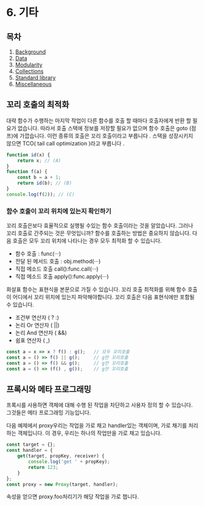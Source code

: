 # 6. 기타

목차
---
1. [Background](https://github.com/gitkhs/study/blob/master/script/es2015/1.%20Background.md)
1. [Data](https://github.com/gitkhs/study/blob/master/script/es2015/2.%20Data.md)
1. [Modularity](https://github.com/gitkhs/study/blob/master/script/es2015/3.%20Modularity.md)
1. [Collections](https://github.com/gitkhs/study/blob/master/script/es2015/4.%20Collections.md)
1. [Standard library](https://github.com/gitkhs/study/blob/master/script/es2015/5.%20Standard%20library.md)
1. [Miscellaneous](https://github.com/gitkhs/study/blob/master/script/es2015/6.%20Miscellaneous.md)

## 꼬리 호출의 최적화 

대략 함수가 수행하는 마지막 작업이 다른 함수를 호출 할 때마다 호출자에게 반환 할 필요가 없습니다. 따라서 호출 스택에 정보를 저장할 필요가 없으며 함수 호출은 goto (점프)에 가깝습니다. 이런 종류의 호출은 꼬리 호출이라고 부릅니다 . 스택을 성장시키지 않으면 TCO( tail call optimization )라고 부릅니다 .

```javascript
function id(x) {
    return x; // (A)
}
function f(a) {
    const b = a + 1;
    return id(b); // (B)
}
console.log(f(2)); // (C)
```

### 함수 호출이 꼬리 위치에 있는지 확인하기

꼬리 호출은보다 효율적으로 실행될 수있는 함수 호출이라는 것을 알았습니다. 그러나 꼬리 호출로 간주되는 것은 무엇입니까?
함수를 호출하는 방법은 중요하지 않습니다. 다음 호출은 모두 꼬리 위치에 나타나는 경우 모두 최적화 할 수 있습니다.

* 함수 호출 : func(···)
* 전달 된 메서드 호출 : obj.method(···)
* 직접 메소드 호출 call():func.call(···)
* 직접 메소드 호출 apply():func.apply(···)

화살표 함수는 표현식을 본문으로 가질 수 있습니다. 꼬리 호출 최적화를 위해 함수 호출이 어디에서 꼬리 위치에 있는지 파악해야합니다. 꼬리 호출은 다음 표현식에만 포함될 수 있습니다.

* 조건부 연산자 ( ? :)
* 논리 Or 연산자 ( ||)
* 논리 And 연산자 ( &&)
* 쉼표 연산자 ( ,)

```javascript
const a = x => x ? f() : g();	// 모두 꼬리호출
const a = () => f() || g();		// g만 꼬리호출
const a = () => f() && g();		// g만 꼬리호출
const a = () => (f() , g());	// g만 꼬리호출
```

## 프록시와 메타 프로그래밍

프록시를 사용하면 객체에 대해 수행 된 작업을 차단하고 사용자 정의 할 수 있습니다. 그것들은 메타 프로그래밍 기능입니다.

다음 예제에서 proxy우리는 작업을 가로 채고 handler있는 객체이며, 가로 채기를 처리하는 객체입니다. 이 경우, 우리는 하나의 작업만을 가로 채고 있습니다.

```javascript
const target = {};
const handler = {
    get(target, propKey, receiver) {
        console.log('get ' + propKey);
        return 123;
    }
};
const proxy = new Proxy(target, handler);
```

속성을 얻으면 proxy.foo처리기가 해당 작업을 가로 챕니다.